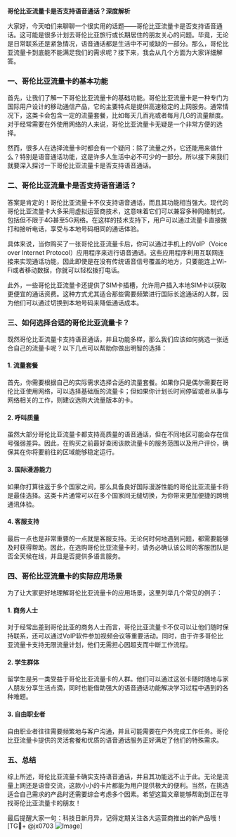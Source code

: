**哥伦比亚流量卡是否支持语音通话？深度解析**

大家好，今天咱们来聊聊一个很实用的话题——哥伦比亚流量卡是否支持语音通话。这可能是很多计划去哥伦比亚旅行或长期居住的朋友关心的问题。毕竟，无论是日常联系还是紧急情况，语音通话都是生活中不可或缺的一部分。那么，哥伦比亚流量卡到底能不能满足我们的需求呢？接下来，我会从几个方面为大家详细解答。

### 一、哥伦比亚流量卡的基本功能

首先，让我们了解一下哥伦比亚流量卡的基础功能。哥伦比亚流量卡是一种专门为国际用户设计的移动通信产品，它的主要特点是提供高速稳定的上网服务。通常情况下，这类卡会包含一定的流量套餐，比如每天几百兆或者每月几G的流量额度。对于经常需要在外使用网络的人来说，哥伦比亚流量卡无疑是一个非常方便的选择。

然而，很多人在选择流量卡时都会有一个疑问：除了流量之外，它还能用来做什么？特别是语音通话功能，这是许多人生活中必不可少的一部分。所以接下来我们就要深入探讨一下哥伦比亚流量卡是否支持语音通话。

### 二、哥伦比亚流量卡是否支持语音通话？

答案是肯定的！哥伦比亚流量卡不仅支持语音通话，而且其功能相当强大。现代的哥伦比亚流量卡大多采用虚拟运营商技术，这意味着它们可以兼容多种网络制式，包括但不限于4G甚至5G网络。在这样的技术支持下，用户可以通过流量卡直接拨打和接听电话，享受与本地号码相同的通话体验。

具体来说，当你购买了一张哥伦比亚流量卡后，你可以通过手机上的VoIP（Voice over Internet Protocol）应用程序来进行语音通话。这些应用程序利用互联网连接来实现通话功能，因此即使是在没有传统语音信号覆盖的地方，只要能连上Wi-Fi或者移动数据，你就可以轻松拨打电话。

此外，一些哥伦比亚流量卡还提供了SIM卡插槽，允许用户插入本地SIM卡以获取更便宜的通话资费。这种方式尤其适合那些需要频繁进行国际长途通话的人群，因为他们可以通过切换到本地号码来降低通话成本。

### 三、如何选择合适的哥伦比亚流量卡？

既然哥伦比亚流量卡支持语音通话，并且功能多样，那么我们应该如何挑选一张适合自己的流量卡呢？以下几点可以帮助你做出明智的选择：

#### 1. 流量套餐
首先，你需要根据自己的实际需求选择合适的流量套餐。如果你只是偶尔需要在哥伦比亚使用网络，可以选择基础版的流量卡；但如果你计划长时间停留或者从事与网络相关的工作，则建议选购大流量版本的卡。

#### 2. 呼叫质量
虽然大部分哥伦比亚流量卡都支持高质量的语音通话，但在不同地区可能会存在信号强弱差异。因此，在购买之前最好查阅该款流量卡的服务范围以及用户评价，确保其在你将要前往的区域能够稳定运行。

#### 3. 国际漫游能力
如果你打算往返于多个国家之间，那么具备良好国际漫游性能的哥伦比亚流量卡将是最佳选择。这类卡片通常可以在多个国家间无缝切换，为你带来更加便捷的跨境通讯体验。

#### 4. 客服支持
最后一点也是非常重要的一点就是客服支持。无论何时何地遇到问题，都需要能够及时获得帮助。因此，在选购哥伦比亚流量卡时，请务必确认该公司的客服团队是否全天候在线，并且是否提供多语言服务。

### 四、哥伦比亚流量卡的实际应用场景

为了让大家更好地理解哥伦比亚流量卡的应用场景，这里列举几个常见的例子：

#### 1. 商务人士
对于经常出差到哥伦比亚的商务人士而言，哥伦比亚流量卡不仅可以让他们随时保持联系，还可以通过VoIP软件参加视频会议等重要活动。同时，由于许多哥伦比亚流量卡支持无限流量计划，他们无需担心因超支而中断工作流程。

#### 2. 学生群体
留学生是另一类受益于哥伦比亚流量卡的人群。他们可以通过这张卡随时随地与家人朋友分享生活点滴，同时也能借助强大的语音通话功能解决学习过程中遇到的各种难题。

#### 3. 自由职业者
自由职业者往往需要频繁地与客户沟通，并且可能需要在户外完成工作任务。哥伦比亚流量卡提供的灵活套餐和优质的语音通话服务正好满足了他们的特殊需求。

### 五、总结

综上所述，哥伦比亚流量卡确实支持语音通话，并且其功能远不止于此。无论是流量上网还是语音交流，这款小小的卡片都能为用户提供极大的便利。当然，在挑选适合自己需求的产品时还需要综合考虑多个因素。希望这篇文章能够帮助到正在寻找哥伦比亚流量卡的朋友！

最后提醒大家一句：科技日新月异，记得定期关注各大运营商推出的新产品哦！[TG💪+ @jx0703 ![Image](https://github.com/user-attachments/assets/dbca1d08-cadb-493c-b0ec-ad6f7a83f270)]